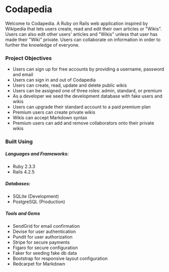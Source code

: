 # Codapedia

Welcome to Codapedia. A Ruby on Rails web application inspired by Wikipedia that lets users create, read and edit their own articles or "Wikis". Users can also edit other users' articles and "Wikis" unless that user has made their "Wiki" private. Users can collaborate on information in order to further the knowledge of everyone.

### Project Objectives

* Users can sign up for free accounts by providing a username, password and email
* Users can sign in and out of Codapedia
* Users can create, read, update and delete public wikis
* Users can be assigned one of three roles: admin, standard, or premium
* As a developer we seed the development database with fake users and wikis
* Users can upgrade their standard account to a paid premium plan
* Premium users can create private wikis
* Wikis can accept Markdown syntax
* Premium users can add and remove collaborators onto their private wikis

### Built Using

##### Languages and Frameworks:

* Ruby 2.3.3
* Rails 4.2.5

##### Databases:

* SQLite (Development)
* PostgreSQL (Production)

##### Tools and Gems

* SendGrid for email confirmation
* Devise for user authentication
* Pundit for user authorization
* Stripe for secure payments
* Figaro for secure configuration
* Faker for seeding fake db data
* Bootstrap for responsive layout configuration
* Redcarpet for Markdown
